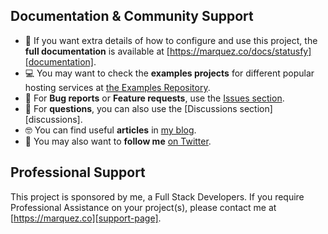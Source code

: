 ## Documentation & Community Support

- 📄 If you want extra details of how to configure and use this project, the **full documentation** is available at [https://marquez.co/docs/statusfy][documentation].
- 💻 You may want to check the **examples projects** for different popular hosting services at [the Examples Repository][examples].
- 🐞 For **Bug reports** or **Feature requests**, use the [Issues section][issues].
- 💬 For **questions**, you can also use the [Discussions section][discussions].
- 🤓 You can find useful **articles** in [my blog][marquez-blog].
- 🚀 You may also want to **follow me** [on Twitter][twitter].

## Professional Support

This project is sponsored by me, a Full Stack Developers. If you require Professional Assistance on your project(s), please contact me at [https://marquez.co][support-page].


[examples]: https://github.com/juliomrqz/statusfy/tree/develop/examples
[documentation]: https://marquez.co/docs/statusfy?utm_source=github&utm_medium=support.md&utm_campaign=statusfy
[issues]: https://github.com/juliomrqz/statusfy/issues
[issues]: https://github.com/juliomrqz/statusfy/discussions
[marquez-blog]: https://marquez.co/blog?utm_source=github&utm_medium=support.md&utm_campaign=statusfy
[twitter]: https://twitter.com/juliomrqz
[marquez-blog]: https://marquez.co/blog?utm_source=github&utm_medium=readme&utm_campaign=statusfy
